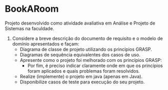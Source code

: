 # BookARoom
Projeto desenvolvido como atividade avaliativa em Análise e Projeto de Sistemas na faculdade.

1) Considere a breve descrição do documento de requisito e o modelo de domínio apresentados e façam:
   * Diagrama de classe de projeto utilizando os princípios GRASP.
   * Diagramas de sequência equivalentes dos casos de uso.
   * Apresente como o projeto foi melhorado com os princípios GRASP:
     * Por fim, é preciso indicar claramente onde em que os princípios foram aplicados e quais problemas foram
resolvidos.
   * Realize (implemente) o projeto em java (apenas em Java).
   * Disponibilize casos de teste para execução do seu projeto.
